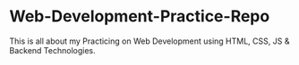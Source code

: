 # Web-Development-Practice-Repo
This is all about my Practicing on Web Development using HTML, CSS, JS &amp; Backend Technologies.
